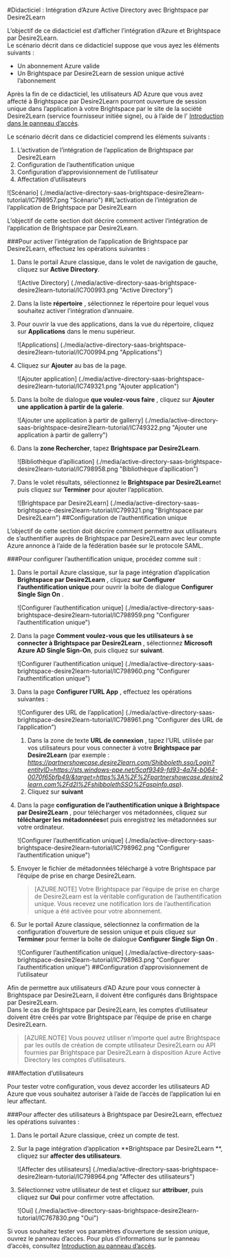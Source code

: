 <properties 
    pageTitle="Didacticiel : Intégration d’Azure Active Directory avec Brightspace par Desire2Learn | Microsoft Azure" 
    description="Apprenez à utiliser des Brightspace par Desire2Learn avec Azure Active Directory pour activer l’ouverture de session unique, la mise en service automatique et bien plus encore !" 
    services="active-directory" 
    authors="jeevansd"  
    documentationCenter="na" 
    manager="femila"/>
<tags 
    ms.service="active-directory" 
    ms.devlang="na" 
    ms.topic="article" 
    ms.tgt_pltfrm="na" 
    ms.workload="identity" 
    ms.date="09/29/2016" 
    ms.author="jeedes" />

#<a name="tutorial-azure-active-directory-integration-with-brightspace-by-desire2learn"></a>Didacticiel : Intégration d’Azure Active Directory avec Brightspace par Desire2Learn

L’objectif de ce didacticiel est d’afficher l’intégration d’Azure et Brightspace par Desire2Learn.  
Le scénario décrit dans ce didacticiel suppose que vous ayez les éléments suivants :

-   Un abonnement Azure valide
-   Un Brightspace par Desire2Learn de session unique activé l’abonnement

Après la fin de ce didacticiel, les utilisateurs AD Azure que vous avez affecté à Brightspace par Desire2Learn pourront ouverture de session unique dans l’application à votre Brightspace par le site de la société Desire2Learn (service fournisseur initiée signe), ou à l’aide de l' [Introduction dans le panneau d’accès](active-directory-saas-access-panel-introduction.md).

Le scénario décrit dans ce didacticiel comprend les éléments suivants :

1.  L’activation de l’intégration de l’application de Brightspace par Desire2Learn
2.  Configuration de l’authentification unique
3.  Configuration d’approvisionnement de l’utilisateur
4.  Affectation d’utilisateurs

![Scénario] (./media/active-directory-saas-brightspace-desire2learn-tutorial/IC798957.png "Scénario")
##<a name="enabling-the-application-integration-for-brightspace-by-desire2learn"></a>L’activation de l’intégration de l’application de Brightspace par Desire2Learn

L’objectif de cette section doit décrire comment activer l’intégration de l’application de Brightspace par Desire2Learn.

###<a name="to-enable-the-application-integration-for-brightspace-by-desire2learn-perform-the-following-steps"></a>Pour activer l’intégration de l’application de Brightspace par Desire2Learn, effectuez les opérations suivantes :

1.  Dans le portail Azure classique, dans le volet de navigation de gauche, cliquez sur **Active Directory**.

    ![Active Directory] (./media/active-directory-saas-brightspace-desire2learn-tutorial/IC700993.png "Active Directory")

2.  Dans la liste **répertoire** , sélectionnez le répertoire pour lequel vous souhaitez activer l’intégration d’annuaire.

3.  Pour ouvrir la vue des applications, dans la vue du répertoire, cliquez sur **Applications** dans le menu supérieur.

    ![Applications] (./media/active-directory-saas-brightspace-desire2learn-tutorial/IC700994.png "Applications")

4.  Cliquez sur **Ajouter** au bas de la page.

    ![Ajouter application] (./media/active-directory-saas-brightspace-desire2learn-tutorial/IC749321.png "Ajouter application")

5.  Dans la boîte de dialogue **que voulez-vous faire** , cliquez sur **Ajouter une application à partir de la galerie**.

    ![Ajouter une application à partir de gallerry] (./media/active-directory-saas-brightspace-desire2learn-tutorial/IC749322.png "Ajouter une application à partir de gallerry")

6.  Dans la **zone Rechercher**, tapez **Brightspace par Desire2Learn**.

    ![Bibliothèque d’apllication] (./media/active-directory-saas-brightspace-desire2learn-tutorial/IC798958.png "Bibliothèque d’apllication")

7.  Dans le volet résultats, sélectionnez le **Brightspace par Desire2Learn**et puis cliquez sur **Terminer** pour ajouter l’application.

    ![Brightspace par Desire2Learn] (./media/active-directory-saas-brightspace-desire2learn-tutorial/IC799321.png "Brightspace par Desire2Learn")
##<a name="configuring-single-sign-on"></a>Configuration de l’authentification unique

L’objectif de cette section doit décrire comment permettre aux utilisateurs de s’authentifier auprès de Brightspace par Desire2Learn avec leur compte Azure annonce à l’aide de la fédération basée sur le protocole SAML.

###<a name="to-configure-single-sign-on-perform-the-following-steps"></a>Pour configurer l’authentification unique, procédez comme suit :

1.  Dans le portail Azure classique, sur la page intégration d’application **Brightspace par Desire2Learn** , cliquez **sur Configurer l’authentification unique** pour ouvrir la boîte de dialogue **Configurer Single Sign On** .

    ![Configurer l’authentification unique] (./media/active-directory-saas-brightspace-desire2learn-tutorial/IC798959.png "Configurer l’authentification unique")

2.  Dans la page **Comment voulez-vous que les utilisateurs à se connecter à Brightspace par Desire2Learn** , sélectionnez **Microsoft Azure AD Single Sign-On**, puis cliquez sur **suivant**.

    ![Configurer l’authentification unique] (./media/active-directory-saas-brightspace-desire2learn-tutorial/IC798960.png "Configurer l’authentification unique")

3.  Dans la page **Configurer l’URL App** , effectuez les opérations suivantes :

    ![Configurer des URL de l’application] (./media/active-directory-saas-brightspace-desire2learn-tutorial/IC798961.png "Configurer des URL de l’application")

    1.  Dans la zone de texte **URL de connexion** , tapez l’URL utilisée par vos utilisateurs pour vous connecter à votre **Brightspace par Desire2Learn** (par exemple : *https://partnershowcase.desire2learn.com/Shibboleth.sso/Login?entityID=https://sts.windows-ppe.net/5caf9349-fd93-4a74-b064-0070f65bfb49/&target=https%3A%2F%2Fpartnershowcase.desire2learn.com%2Fd2l%2FshibbolethSSO%2Faspinfo.asp*).
    2.  Cliquez sur **suivant**

4.  Dans la page **configuration de l’authentification unique à Brightspace par Desire2Learn** , pour télécharger vos métadonnées, cliquez sur **télécharger les métadonnées**et puis enregistrez les métadonnées sur votre ordinateur.

    ![Configurer l’authentification unique] (./media/active-directory-saas-brightspace-desire2learn-tutorial/IC798962.png "Configurer l’authentification unique")

5.  Envoyer le fichier de métadonnées téléchargé à votre Brightspace par l’équipe de prise en charge Desire2Learn.

    >[AZURE.NOTE] Votre Brightspace par l’équipe de prise en charge de Desire2Learn est la véritable configuration de l’authentification unique.
Vous recevez une notification lors de l’authentification unique a été activée pour votre abonnement.

6.  Sur le portail Azure classique, sélectionnez la confirmation de la configuration d’ouverture de session unique et puis cliquez sur **Terminer** pour fermer la boîte de dialogue **Configurer Single Sign On** .

    ![Configurer l’authentification unique] (./media/active-directory-saas-brightspace-desire2learn-tutorial/IC798963.png "Configurer l’authentification unique")
##<a name="configuring-user-provisioning"></a>Configuration d’approvisionnement de l’utilisateur

Afin de permettre aux utilisateurs d’AD Azure pour vous connecter à Brightspace par Desire2Learn, il doivent être configurés dans Brightspace par Desire2Learn.  
Dans le cas de Brightspace par Desire2Learn, les comptes d’utilisateur doivent être créés par votre Brightspace par l’équipe de prise en charge Desire2Learn.

>[AZURE.NOTE] Vous pouvez utiliser n’importe quel autre Brightspace par les outils de création de compte utilisateur Desire2Learn ou API fournies par Brightspace par Desire2Learn à disposition Azure Active Directory les comptes d’utilisateurs.

##<a name="assigning-users"></a>Affectation d’utilisateurs

Pour tester votre configuration, vous devez accorder les utilisateurs AD Azure que vous souhaitez autoriser à l’aide de l’accès de l’application lui en leur affectant.

###<a name="to-assign-users-to-brightspace-by-desire2learn-perform-the-following-steps"></a>Pour affecter des utilisateurs à Brightspace par Desire2Learn, effectuez les opérations suivantes :

1.  Dans le portail Azure classique, créez un compte de test.

2.  Sur la page intégration d’application **Brightspace par Desire2Learn **, cliquez sur **affecter des utilisateurs**.

    ![Affecter des utilisateurs] (./media/active-directory-saas-brightspace-desire2learn-tutorial/IC798964.png "Affecter des utilisateurs")

3.  Sélectionnez votre utilisateur de test et cliquez sur **attribuer**, puis cliquez sur **Oui** pour confirmer votre affectation.

    ![Oui] (./media/active-directory-saas-brightspace-desire2learn-tutorial/IC767830.png "Oui")

Si vous souhaitez tester vos paramètres d’ouverture de session unique, ouvrez le panneau d’accès. Pour plus d’informations sur le panneau d’accès, consultez [Introduction au panneau d’accès](active-directory-saas-access-panel-introduction.md).
